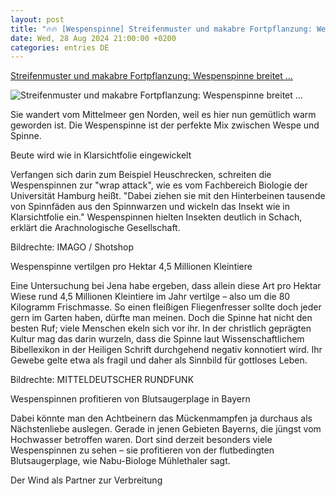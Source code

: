 ```yaml
---
layout: post
title: "🔥🔥 [Wespenspinne] Streifenmuster und makabre Fortpflanzung: Wespenspinne breitet ..."
date: Wed, 28 Aug 2024 21:00:00 +0200
categories: entries DE
---
```

[Streifenmuster und makabre Fortpflanzung: Wespenspinne breitet ...](https://www.mdr.de/wissen/naturwissenschaften-technik/wespenspinne-verbreitung-europa-weib-frisst-mann-100.html)

![Streifenmuster und makabre Fortpflanzung: Wespenspinne breitet ...](https://cdn.mdr.de/wissen/wespenspinne-102_v-variantBig16x9_wm-true_zc-ecbbafc6.jpg?version=58681)

Sie wandert vom Mittelmeer gen Norden, weil es hier nun gemütlich warm geworden ist. Die Wespenspinne ist der perfekte Mix zwischen Wespe und Spinne.

Beute wird wie in Klarsichtfolie eingewickelt

Verfangen sich darin zum Beispiel Heuschrecken, schreiten die Wespenspinnen zur "wrap attack", wie es vom Fachbereich Biologie der Universität Hamburg heißt. "Dabei ziehen sie mit den Hinterbeinen tausende von Spinnfäden aus den Spinnwarzen und wickeln das Insekt wie in Klarsichtfolie ein." Wespenspinnen hielten Insekten deutlich in Schach, erklärt die Arachnologische Gesellschaft.

Bildrechte: IMAGO / Shotshop

Wespenspinne vertilgen pro Hektar 4,5 Millionen Kleintiere

Eine Untersuchung bei Jena habe ergeben, dass allein diese Art pro Hektar Wiese rund 4,5 Millionen Kleintiere im Jahr vertilge – also um die 80 Kilogramm Frischmasse. So einen fleißigen Fliegenfresser sollte doch jeder gern im Garten haben, dürfte man meinen. Doch die Spinne hat nicht den besten Ruf; viele Menschen ekeln sich vor ihr. In der christlich geprägten Kultur mag das darin wurzeln, dass die Spinne laut Wissenschaftlichem Bibellexikon in der Heiligen Schrift durchgehend negativ konnotiert wird. Ihr Gewebe gelte etwa als fragil und daher als Sinnbild für gottloses Leben.

Bildrechte: MITTELDEUTSCHER RUNDFUNK

Wespenspinnen profitieren von Blutsaugerplage in Bayern

Dabei könnte man den Achtbeinern das Mückenmampfen ja durchaus als Nächstenliebe auslegen. Gerade in jenen Gebieten Bayerns, die jüngst vom Hochwasser betroffen waren. Dort sind derzeit besonders viele Wespenspinnen zu sehen – sie profitieren von der flutbedingten Blutsaugerplage, wie Nabu-Biologe Mühlethaler sagt.

Der Wind als Partner zur Verbreitung

